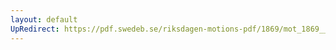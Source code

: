 ```yaml
---
layout: default
UpRedirect: https://pdf.swedeb.se/riksdagen-motions-pdf/1869/mot_1869__ak__00345/mot_1869__ak__00345_001.pdf
---
```

